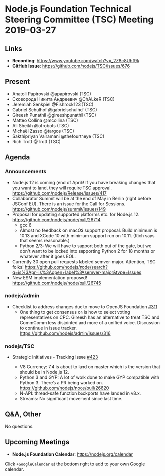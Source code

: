 # Node.js Foundation Technical Steering Committee (TSC) Meeting 2019-03-27

## Links

* **Recording**:  https://www.youtube.com/watch?v=_2Z8c8Uhf9k
* **GitHub Issue**: https://github.com/nodejs/TSC/issues/676

## Present

* Anatoli Papirovski @apapirovski (TSC)
* Сковорода Никита Андреевич @ChALkeR (TSC)
* Jeremiah Senkpiel @Fishrock123 (TSC)
* Gabriel Schulhof @gabrielschulhof (TSC)
* Gireesh Punathil @gireeshpunathil (TSC)
* Matteo Collina @mcollina (TSC)
* Ali Sheikh @ofrobots (TSC)
* Michaël Zasso @targos (TSC)
* Sakthipriyan Vairamani @thefourtheye (TSC)
* Rich Trott @Trott (TSC)


## Agenda

### Announcements

* Node.js 12 is coming (end of April)! If you have breaking changes that you
  want to land, they will require TSC approval.
  https://github.com/nodejs/Release/issues/417
* Collaborator Summit will be at the end of May in Berlin (right before JSConf
  EU). There is an issue for the Call for Sessions.
  https://github.com/nodejs/summit/issues/149
* Proposal for updating supported platforms etc. for Node.js 12.
  https://github.com/nodejs/node/pull/26714
    * gcc 6
    * Almost no feedback on macOS support proposal. Build minimum is 10.13 and
      XCode 10 with minimum support run on 10.11. (Rich says that seems
      reasonable.)
    * Python 2/3: We will have to support both out of the gate, but we don't
      want to be locked into supporting Python 2 for 18 months or whatever after
      it goes EOL.
* Currently 30 open pull requests labeled semver-major. Attention, TSC folks!
   https://github.com/nodejs/node/search?q=is%3Apr+is%3Aopen+label%3Asemver-major&type=Issues
* New ESM implementation proposed! https://github.com/nodejs/node/pull/26745
 
### nodejs/admin

* Checklist to address changes due to move to OpenJS Foundation [#311](https://github.com/nodejs/admin/issues/311)
  * One thing to get consensus on is how to select voting representatives on
    CPC. Gireesh has an alternative to treat TSC and CommComm less disjointed
    and more of a unified voice. Discussion to continue in issue tracker.
    https://github.com/nodejs/admin/issues/316

### nodejs/TSC

* Strategic Initiatives - Tracking Issue [#423](https://github.com/nodejs/TSC/issues/423)

  * V8 Currency: 7.4 is about to land on master which is the version that should
    be in Node.js 12.
  * Python 3 and GYP: A lot of work done to make GYP compatible with Python 3.
    There’s a PR being worked on. https://github.com/nodejs/node/pull/26620
  * N-API: thread-safe function backports have landed in v8.x.
  * Streams: No significant movement since last time.

## Q&A, Other

No questions.

## Upcoming Meetings

* **Node.js Foundation Calendar**: https://nodejs.org/calendar

Click `+GoogleCalendar` at the bottom right to add to your own Google calendar.
